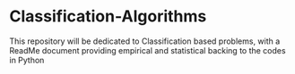 # Classification-Algorithms
This repository will be dedicated to Classification based problems, with a ReadMe document providing empirical and statistical backing to the codes in Python
